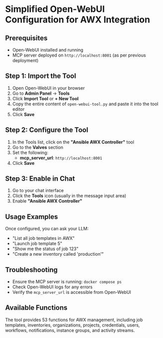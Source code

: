 # Simplified Open-WebUI Configuration for AWX Integration

## Prerequisites
- Open-WebUI installed and running
- MCP server deployed on `http://localhost:8001` (as per previous deployment)

## Step 1: Import the Tool
1. Open Open-WebUI in your browser
2. Go to **Admin Panel** → **Tools**
3. Click **Import Tool** or **+ New Tool**
4. Copy the entire content of `open-webui-tool.py` and paste it into the tool editor
5. Click **Save**

## Step 2: Configure the Tool
1. In the Tools list, click on the **"Ansible AWX Controller"** tool
2. Go to the **Valves** section
3. Set the following:
   - **mcp_server_url**: `http://localhost:8001`
4. Click **Save**

## Step 3: Enable in Chat
1. Go to your chat interface
2. Click the **Tools** icon (usually in the message input area)
3. Enable **"Ansible AWX Controller"**

## Usage Examples
Once configured, you can ask your LLM:
- "List all job templates in AWX"
- "Launch job template 5"
- "Show me the status of job 123"
- "Create a new inventory called 'production'"

## Troubleshooting
- Ensure the MCP server is running: `docker compose ps`
- Check Open-WebUI logs for any errors
- Verify the `mcp_server_url` is accessible from Open-WebUI

## Available Functions
The tool provides 53 functions for AWX management, including job templates, inventories, organizations, projects, credentials, users, workflows, notifications, instance groups, and activity streams.